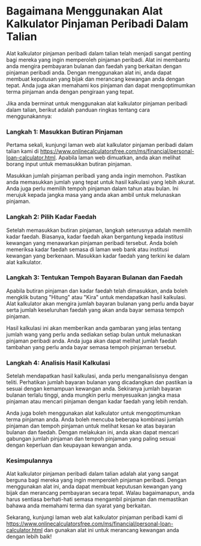 Bagaimana Menggunakan Alat Kalkulator Pinjaman Peribadi Dalam Talian
====================================================================

Alat kalkulator pinjaman peribadi dalam talian telah menjadi sangat penting bagi mereka yang ingin memperoleh pinjaman peribadi. Alat ini membantu anda mengira pembayaran bulanan dan faedah yang berkaitan dengan pinjaman peribadi anda. Dengan menggunakan alat ini, anda dapat membuat keputusan yang bijak dan merancang kewangan anda dengan tepat. Anda juga akan memahami kos pinjaman dan dapat mengoptimumkan terma pinjaman anda dengan pengiraan yang tepat.

Jika anda berminat untuk menggunakan alat kalkulator pinjaman peribadi dalam talian, berikut adalah panduan ringkas tentang cara menggunakannya:

### Langkah 1: Masukkan Butiran Pinjaman

Pertama sekali, kunjungi laman web alat kalkulator pinjaman peribadi dalam talian kami di <https://www.onlinecalculatorsfree.com/ms/financial/personal-loan-calculator.html>. Apabila laman web dimuatkan, anda akan melihat borang input untuk memasukkan butiran pinjaman.

Masukkan jumlah pinjaman peribadi yang anda ingin memohon. Pastikan anda memasukkan jumlah yang tepat untuk hasil kalkulasi yang lebih akurat. Anda juga perlu memilih tempoh pinjaman dalam tahun atau bulan. Ini merujuk kepada jangka masa yang anda akan ambil untuk melunaskan pinjaman.

### Langkah 2: Pilih Kadar Faedah

Setelah memasukkan butiran pinjaman, langkah seterusnya adalah memilih kadar faedah. Biasanya, kadar faedah akan bergantung kepada institusi kewangan yang menawarkan pinjaman peribadi tersebut. Anda boleh memeriksa kadar faedah semasa di laman web bank atau institusi kewangan yang berkenaan. Masukkan kadar faedah yang terkini ke dalam alat kalkulator.

### Langkah 3: Tentukan Tempoh Bayaran Bulanan dan Faedah

Apabila butiran pinjaman dan kadar faedah telah dimasukkan, anda boleh mengklik butang "Hitung" atau "Kira" untuk mendapatkan hasil kalkulasi. Alat kalkulator akan mengira jumlah bayaran bulanan yang perlu anda bayar serta jumlah keseluruhan faedah yang akan anda bayar semasa tempoh pinjaman.

Hasil kalkulasi ini akan memberikan anda gambaran yang jelas tentang jumlah wang yang perlu anda sediakan setiap bulan untuk melunaskan pinjaman peribadi anda. Anda juga akan dapat melihat jumlah faedah tambahan yang perlu anda bayar semasa tempoh pinjaman tersebut.

### Langkah 4: Analisis Hasil Kalkulasi

Setelah mendapatkan hasil kalkulasi, anda perlu menganalisisnya dengan teliti. Perhatikan jumlah bayaran bulanan yang dicadangkan dan pastikan ia sesuai dengan kemampuan kewangan anda. Sekiranya jumlah bayaran bulanan terlalu tinggi, anda mungkin perlu menyesuaikan jangka masa pinjaman atau mencari pinjaman dengan kadar faedah yang lebih rendah.

Anda juga boleh menggunakan alat kalkulator untuk mengoptimumkan terma pinjaman anda. Anda boleh mencuba beberapa kombinasi jumlah pinjaman dan tempoh pinjaman untuk melihat kesan ke atas bayaran bulanan dan faedah. Dengan melakukan ini, anda akan dapat mencari gabungan jumlah pinjaman dan tempoh pinjaman yang paling sesuai dengan keperluan dan keupayaan kewangan anda.

### Kesimpulannya

Alat kalkulator pinjaman peribadi dalam talian adalah alat yang sangat berguna bagi mereka yang ingin memperoleh pinjaman peribadi. Dengan menggunakan alat ini, anda dapat membuat keputusan kewangan yang bijak dan merancang pembayaran secara tepat. Walau bagaimanapun, anda harus sentiasa berhati-hati semasa mengambil pinjaman dan memastikan bahawa anda memahami terma dan syarat yang berkaitan.

Sekarang, kunjungi laman web alat kalkulator pinjaman peribadi kami di <https://www.onlinecalculatorsfree.com/ms/financial/personal-loan-calculator.html> dan gunakan alat ini untuk merancang kewangan anda dengan lebih baik!